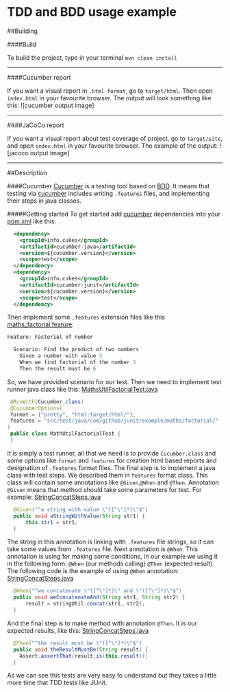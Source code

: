 # TDD and BDD usage example

##Building

####Build

To build the project, type in your terminal `mvn clean install`

___

####Cucumber report

If you want a visual report in `.html format`, go to `target/html`.
Then open `index.html` in your favourite browser.
The output will look something like this:
![cucumber output image]

___

####JaCoCo report

If you want a visual report about test coverage of project, go to `target/site`, and open 
`index.html` in your favourite browser.
The example of the output:
![jacoco output image]

___




##Description

####Cucumber
[Cucumber](https://cucumber.io/) is a testing tool based on [BDD](https://en.wikipedia.org/wiki/Behavior-driven_development). It means that testing via [cucumber](https://cucumber.io/) includes writing `.features` files, and implementing their steps in java classes.


#####Getting started
To get started add [cucumber](https://cucumber.io/) dependencies into your [pom.xml](https://github.com/vlsidlyarevich/JUnit-example/blob/master/pom.xml#L71-L82) like this:
```xml
  <dependency>
    <groupId>info.cukes</groupId>
    <artifactId>cucumber-java</artifactId>
    <version>${cucumber.version}</version>
    <scope>test</scope>
  </dependency>
  <dependency>
    <groupId>info.cukes</groupId>
    <artifactId>cucumber-junit</artifactId>
    <version>${cucumber.version}</version>
    <scope>test</scope>
  </dependency>
```
Then implement some `.features` extension files like this [maths_factorial.feature](https://github.com/vlsidlyarevich/JUnit-example/blob/master/src/test/java/com/github/junit/example/maths/factorial/maths_factorial.feature):
```java
Feature: Factorial of number

  Scenario: Find the product of two numbers
    Given a number with value 3
    When we find factorial of the number 3
    Then the result must be 6
```
So, we have provided scenario for our test. Then we need to implement test runner java class like this:
[MathsUtilFactorialTest.java](https://github.com/vlsidlyarevich/JUnit-example/blob/master/src/test/java/com/github/junit/example/maths/factorial/MathUtilFactorialTest.java)
```java
 @RunWith(Cucumber.class)
 @CucumberOptions(
 format = {"pretty", "html:target/html/"},
 features = "src/test/java/com/github/junit/example/maths/factorial/"
)
 public class MathUtilFactorialTest {
 }
```
It is simply a test runner, all that we need is to provide `Cucumber.class` and some options like `format` and `features` for creation html based reports and designation of `.features` format files.
The final step is to implement a java class with test steps. We described them in `features` format class. This class will contain some annotations like `@Given`,`@When` and `@Then`. 
Annotation `@Given` means that method should take some parameters for test.
For example:
[StringConcatSteps.java](https://github.com/vlsidlyarevich/JUnit-example/blob/master/src/test/java/com/github/junit/example/strings/concat/StringsConcatSteps.java#L21-L24)
```java
  @Given("^a string with value \"([^\"]*)\"$")
  public void aStringWithValue(String str1) {
      this.str1 = str1;
  }
```
The string in this annotation is linking with `.features` file strings, so it can take some values from `.features` file.
Next annotation is `@When`. This annotation is using for making some conditions, in our example we using it in the following form: `@When` (our methods calling) `@Then` (expected result). The following code is the example of using `@When` annotation:
[StringConcatSteps.java](https://github.com/vlsidlyarevich/JUnit-example/blob/master/src/test/java/com/github/junit/example/strings/concat/StringsConcatSteps.java#L26-L29)
```java
  @When("^we concatenate \"([^\"]*)\" and \"([^\"]*)\"$")
  public void weConcatenateAnd(String str1, String str2) {
      result = stringUtil.concat(str1, str2);
  }
```
And the final step is to make method with annotation `@Then`. It is our expected results, like this:
[StringConcatSteps.java](https://github.com/vlsidlyarevich/JUnit-example/blob/master/src/test/java/com/github/junit/example/strings/concat/StringsConcatSteps.java#L31-L34)
```java
  @Then("^the result must be \"([^\"]*)\"$")
  public void theResultMustBe(String result) {
    Assert.assertThat(result,is(this.result));
  }
```
As we can see this tests are very easy to understand but they takes a little more time that TDD tests like JUnit.
